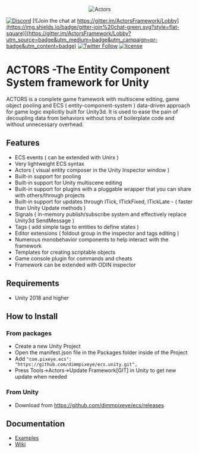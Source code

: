 <p align="center">
    <img src="http://raw.pixeye.games/logo_framework.png" alt="Actors">
</p>


[![Discord](https://img.shields.io/discord/320945300892286996.svg?label=Discord)](https://discord.gg/suZuhyt)
[![Join the chat at https://gitter.im/ActorsFramework/Lobby](https://img.shields.io/badge/gitter-join%20chat-green.svg?style=flat-square)](https://gitter.im/ActorsFramework/Lobby?utm_source=badge&utm_medium=badge&utm_campaign=pr-badge&utm_content=badge)
[![Twitter Follow](https://img.shields.io/badge/twitter-%40dimmPixeye-blue.svg?style=flat-square&label=Follow)](https://twitter.com/dimmPixeye)
[![license](https://img.shields.io/badge/license-MIT-brightgreen.svg?style=flat-square)](https://github.com/dimmpixeye/Actors-Unity3d-Framework/blob/master/LICENSE)

# ACTORS -The Entity Component System framework for Unity
ACTORS is a complete game framework with multiscene editing, game object pooling and ECS ( entity-component-system ) data-driven approach for game logic explicitly built for Unity3d. It is used to ease the pain of decoupling data from behaviors without tons of boilerplate code and without unnecessary overhead. 

## Features

- ECS events ( can be extended with Unirx )
- Very lightweight ECS syntax
- Actors ( visual entity composer in the Unity Inspector window )
- Built-in support for pooling
- Built-in support for Unity multiscene editing 
- Built-in support for plugins with a pluggable wrapper that you can share with others/through projects
- Built-in support for updates through ITick, ITickFixed, ITickLate - ( faster than Unity Update methods )
- Signals ( in-memory publish/subscribe system and effectively replace Unity3d SendMessage )
- Tags ( add simple tags to entities to define states )
- Editor extensions ( foldout group in the inspector and tags editing )
- Numerous monobehavior components to help interact with the framework
- Templates for creating scriptable objects
- Game console plugin for commands and cheats
- Framework can be extended with ODIN inspector

## Requirements

- Unity 2018 and higher 

## How to Install

### From packages

- Create a new Unity Project
- Open the manifest.json file in the Packages folder inside of the Project
- Add ```"com.pixeye.ecs": "https://github.com/dimmpixeye/ecs.unity.git",```
- Press Tools->Actors->Update Framework[GIT] in Unity to get new update when needed

### From Unity

- Download from https://github.com/dimmpixeye/ecs/releases 

## Documentation 

* [Examples](https://github.com/dimmpixeye/ecs-Examples)
* [Wiki](https://github.com/dimmpixeye/ecs/wiki)
 
 
 
